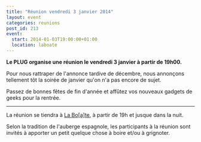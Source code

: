 ```yaml
---
title: "Réunion vendredi 3 janvier 2014"
layout: event
categories: reunions
post_id: 213
event:
  start: 2014-01-03T19:00:00+01:00
  location: laboate
---
```


**Le PLUG organise une réunion le vendredi 3 janvier à partir de 19h00.**

Pour nous rattraper de l'annonce tardive de décembre, nous annonçons tellement tôt la soirée de janvier qu'on n'a pas encore de sujet.

Passez de bonnes fêtes de fin d'année et affûtez vos nouveaux gadgets de geeks pour la rentrée.

----

La réunion se tiendra à [La Bo\[a\]te](http://laboate.com/), à partir de 19h et jusque dans la nuit.

Selon la tradition de l'auberge espagnole, les participants à la réunion sont invités à apporter un petit quelque chose à boire et/ou à grignoter.
